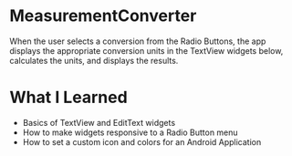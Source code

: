 # MeasurementConverter
When the user selects a conversion from the Radio Buttons, the app displays the appropriate conversion units in the TextView widgets below, calculates the units, and displays the results.

# What I Learned
- Basics of TextView and EditText widgets
- How to make widgets responsive to a Radio Button menu
- How to set a custom icon and colors for an Android Application
